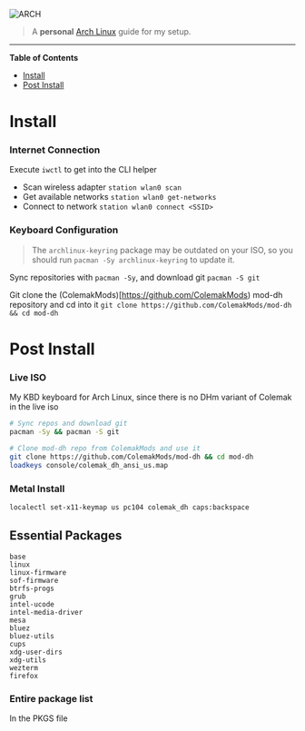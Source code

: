 ![ARCH](https://archlinux.org/static/logos/archlinux-logo-dark-scalable.518881f04ca9.svg)

> A **personal** [Arch Linux](https://archlinux.org) guide for my setup.

___

**Table of Contents**

* [Install](#install)
* [Post Install](#post-install)

# Install
### Internet Connection

Execute `iwctl` to get into the CLI helper
* Scan wireless adapter `station wlan0 scan`
* Get available networks `station wlan0 get-networks`
* Connect to network `station wlan0 connect <SSID>`


### Keyboard Configuration
> The `archlinux-keyring` package may be outdated on your ISO, so you should run `pacman -Sy archlinux-keyring` to update it.

Sync repositories with `pacman -Sy`, and download git `pacman -S git` 

Git clone the (ColemakMods)[https://github.com/ColemakMods) mod-dh repository and cd into it
`git clone https://github.com/ColemakMods/mod-dh && cd mod-dh`

# Post Install


### Live ISO

My KBD keyboard for Arch Linux, since there is no DHm variant of Colemak in the live iso

```bash
# Sync repos and download git
pacman -Sy && pacman -S git

# Clone mod-dh repo from ColemakMods and use it
git clone https://github.com/ColemakMods/mod-dh && cd mod-dh
loadkeys console/colemak_dh_ansi_us.map
```

### Metal Install

```bash
localectl set-x11-keymap us pc104 colemak_dh caps:backspace
```

## Essential Packages

```
base
linux
linux-firmware
sof-firmware
btrfs-progs
grub
intel-ucode
intel-media-driver
mesa
bluez
bluez-utils
cups
xdg-user-dirs
xdg-utils
wezterm
firefox
```

### Entire package list

In the PKGS file
